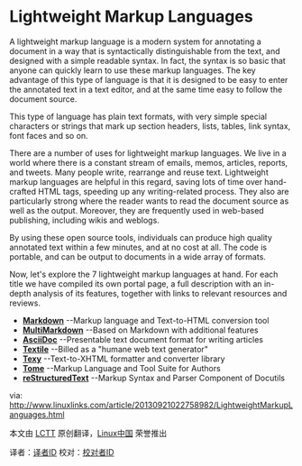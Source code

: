 Lightweight Markup Languages
================================================================================
A lightweight markup language is a modern system for annotating a document in a way that is syntactically distinguishable from the text, and designed with a simple readable syntax. In fact, the syntax is so basic that anyone can quickly learn to use these markup languages. The key advantage of this type of language is that it is designed to be easy to enter the annotated text in a text editor, and at the same time easy to follow the document source.

This type of language has plain text formats, with very simple special characters or strings that mark up section headers, lists, tables, link syntax, font faces and so on.

There are a number of uses for lightweight markup languages. We live in a world where there is a constant stream of emails, memos, articles, reports, and tweets. Many people write, rearrange and reuse text. Lightweight markup languages are helpful in this regard, saving lots of time over hand-crafted HTML tags, speeding up any writing-related process. They also are particularly strong where the reader wants to read the document source as well as the output. Moreover, they are frequently used in web-based publishing, including wikis and weblogs.

By using these open source tools, individuals can produce high quality annotated text within a few minutes, and at no cost at all. The code is portable, and can be output to documents in a wide array of formats.

Now, let's explore the 7 lightweight markup languages at hand. For each title we have compiled its own portal page, a full description with an in-depth analysis of its features, together with links to relevant resources and reviews.

- **[Markdown][1]** 	--Markup language and Text-to-HTML conversion tool
- **[MultiMarkdown][2]** 	--Based on Markdown with additional features
- **[AsciiDoc][3]** 	--Presentable text document format for writing articles
- **[Textile][4]** 	--Billed as a "humane web text generator"
- **[Texy][5]** 	--Text-to-XHTML formatter and converter library
- **[Tome][6]** 	--Markup Language and Tool Suite for Authors
- **[reStructuredText][7]** 	--Markup Syntax and Parser Component of Docutils





via: http://www.linuxlinks.com/article/20130921022758982/LightweightMarkupLanguages.html

本文由 [LCTT][] 原创翻译，[Linux中国][] 荣誉推出

译者：[译者ID][] 校对：[校对者ID][]

[LCTT]:https://github.com/LCTT/TranslateProject
[Linux中国]:http://linux.cn/portal.php
[译者ID]:http://linux.cn/space/译者ID
[校对者ID]:http://linux.cn/space/校对者ID

[1]:http://daringfireball.net/projects/markdown/
[2]:http://fletcherpenney.net/multimarkdown/
[3]:http://www.methods.co.nz/asciidoc/
[4]:http://textile.sitemonks.com/
[5]:http://texy.info/en/
[6]:https://bitbucket.org/bmearns/tome/
[7]:http://docutils.sourceforge.net/rst.html